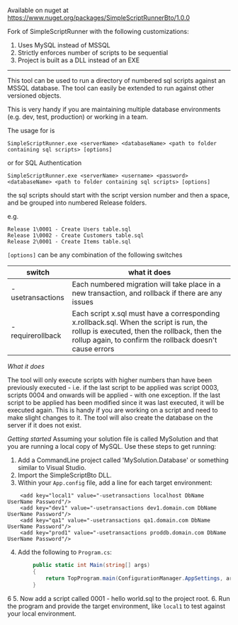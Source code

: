 Available on nuget at https://www.nuget.org/packages/SimpleScriptRunnerBto/1.0.0

Fork of SimpleScriptRunner with the following customizations:
1. Uses MySQL instead of MSSQL
2. Strictly enforces number of scripts to be sequential
3. Project is built as a DLL instead of an EXE

---

This tool can be used to run a directory of numbered sql scripts against an MSSQL database. The tool can easily be extended to run against other versioned objects.

This is very handy if you are maintaining multiple database environments (e.g. dev, test, production) or working in a team.

The usage for is
```
SimpleScriptRunner.exe <serverName> <databaseName> <path to folder containing sql scripts> [options]
```
or for SQL Authentication
```
SimpleScriptRunner.exe <serverName> <username> <password> <databaseName> <path to folder containing sql scripts> [options]
```

the sql scripts should start with the script version number and then a space, and be grouped into numbered Release folders.

e.g.
```
Release 1\0001 - Create Users table.sql
Release 1\0002 - Create Customers table.sql
Release 2\0001 - Create Items table.sql
```

```[options]``` can be any combination of the following switches

switch| what it does
------|-------------
-usetransactions|Each numbered migration will take place in a new transaction, and rollback if there are any issues|
-requirerollback|Each script x.sql must have a corresponding x.rollback.sql. When the script is run, the rollup is executed, then the rollback, then the rollup again, to confirm the rollback doesn't cause errors|

*What it does*

The tool will only execute scripts with higher numbers than have been previously executed - i.e. if the last script to be applied was script 0003, scripts 0004 and onwards will be applied - with one exception. If the last script to be applied has been modified since it was last executed, it will be executed again. This is handy if you are working on a script and need to make slight changes to it. The tool will also create the database on the server if it does not exist.

*Getting started*
Assuming your solution file is called MySolution and that you are running a local copy of MySQL. Use these steps to get running:
1. Add a CommandLine project called 'MySolution.Database' or something similar to Visual Studio. 
2. Import the SimpleScriptBto DLL. 
3. Within your `App.config` file, add a line for each target environment:
```
    <add key="local1" value="-usetransactions localhost DbName UserName Password"/>
    <add key="dev1" value="-usetransactions dev1.domain.com DbName UserName Password"/>
    <add key="qa1" value="-usetransactions qa1.domain.com DbName UserName Password"/>
    <add key="prod1" value="-usetransactions proddb.domain.com DbName UserName Password"/>
```
4. Add the following to `Program.cs`:
```C#
        public static int Main(string[] args)
        {
            return TopProgram.main(ConfigurationManager.AppSettings, args);
        }
```
6
5. Now add a script called 0001 - hello world.sql to the project root. 
6. Run the program and provide the target environment, like `local1` to test against your local environment.

